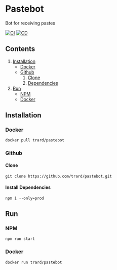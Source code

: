 # Pastebot

Bot for receiving pastes

[![CI](../../actions/workflows/CI.yml/badge.svg)](../../actions/workflows/CI.yml)
[![CD](../../actions/workflows/CD.yml/badge.svg)](../../actions/workflows/CD.yml)

## Contents
1. [Installation](#installation)
    - [Docker](#docker)
    - [Github](#github)
        1. [Clone](#clone)
        2. [Dependencies](#install-dependencies)
2. [Run](#run)
    - [NPM](#npm-1)
    - [Docker](#docker-1)

## Installation

### Docker
```shell
docker pull trard/pastebot
```

### Github

#### Clone
```shell
git clone https://github.com/trard/pastebot.git
```

#### Install Dependencies
```shell
npm i --only=prod
```

## Run

### NPM
```shell
npm run start
```

### Docker
```shell
docker run trard/pastebot
```
